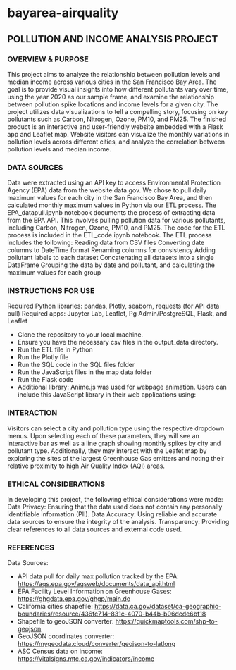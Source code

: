 # bayarea-airquality

## POLLUTION AND INCOME ANALYSIS PROJECT ##

### OVERVIEW & PURPOSE ###
This project aims to analyze the relationship between pollution levels and median income across various cities in the San Francisco Bay Area. The goal is to provide visual insights into how different pollutants vary over time, using the year 2020 as our sample frame, and examine the relationship between pollution spike locations and income levels for a given city. The project utilizes data visualizations to tell a compelling story, focusing on key pollutants such as Carbon, Nitrogen, Ozone, PM10, and PM25.
The finished product is an interactive and user-friendly website embedded with a Flask app and Leaflet map. Website visitors can visualize the monthly variations in pollution levels across different cities, and analyze the correlation between pollution levels and median income.

### DATA SOURCES ###
Data were extracted using an API key to access Environmental Protection Agency (EPA) data from the website data.gov. We chose to pull daily maximum values for each city in the San Francisco Bay Area, and then calculated monthly maximum values in Python via our ETL process. 
The EPA_datapull.ipynb notebook documents the process of extracting data from the EPA API. This involves pulling pollution data for various pollutants, including Carbon, Nitrogen, Ozone, PM10, and PM25. The code for the ETL process is included in the ETL_code.ipynb notebook.
The ETL process includes the following:
Reading data from CSV files
Converting date columns to DateTime format
Renaming columns for consistency
Adding pollutant labels to each dataset
Concatenating all datasets into a single DataFrame
Grouping the data by date and pollutant, and calculating the maximum values for each group

### INSTRUCTIONS FOR USE ###
Required Python libraries: pandas, Plotly, seaborn, requests (for API data pull)
Required apps: Jupyter Lab, Leaflet, Pg Admin/PostgreSQL, Flask, and Leaflet
- Clone the repository to your local machine.
- Ensure you have the necessary csv files in the output_data directory.
- Run the ETL file in Python
- Run the Plotly file
- Run the SQL code in  the SQL files folder
- Run the JavaScript files in the map data folder
- Run the Flask code
- Additional library: Anime.js was used for webpage animation. Users can include this JavaScript library in their web applications using: <script src = "https://cdn.jsdelivr.net/npm/animejs/lib/anime.min.js"> </script>

### INTERACTION ###
Visitors can select a city and pollution type using the respective dropdown menus. Upon selecting each of these parameters, they will see an interactive bar as well as a line graph showing monthly spikes by city and pollutant type. Additionally, they may interact with the Leafet map by exploring the sites of the largest Greenhouse Gas emitters and noting their relative proximity to high Air Quality Index (AQI) areas.

### ETHICAL CONSIDERATIONS ###
In developing this project, the following ethical considerations were made:
Data Privacy: Ensuring that the data used does not contain any personally identifiable information (PII).
Data Accuracy: Using reliable and accurate data sources to ensure the integrity of the analysis.
Transparency: Providing clear references to all data sources and external code used.

### REFERENCES ###
Data Sources: 
- API data pull for daily max pollution tracked by the EPA: https://aqs.epa.gov/aqsweb/documents/data_api.html
- EPA Facility Level Information on Greenhouse Gases: https://ghgdata.epa.gov/ghgp/main.do
- California cities shapefile: https://data.ca.gov/dataset/ca-geographic-boundaries/resource/436fc714-831c-4070-b44b-b06dcde6bf18
- Shapefile to geoJSON converter: https://quickmaptools.com/shp-to-geojson
- GeoJSON coordinates converter: https://mygeodata.cloud/converter/geojson-to-latlong
- ASC Census data on income: https://vitalsigns.mtc.ca.gov/indicators/income
